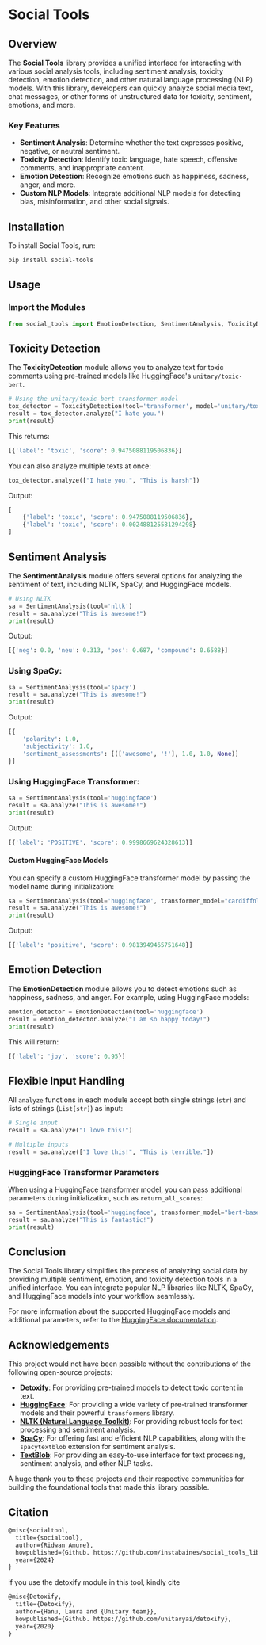 # Social Tools

## Overview

The **Social Tools** library provides a unified interface for interacting with various social analysis tools, including sentiment analysis, toxicity detection, emotion detection, and other natural language processing (NLP) models. With this library, developers can quickly analyze social media text, chat messages, or other forms of unstructured data for toxicity, sentiment, emotions, and more.

### Key Features
- **Sentiment Analysis**: Determine whether the text expresses positive, negative, or neutral sentiment.
- **Toxicity Detection**: Identify toxic language, hate speech, offensive comments, and inappropriate content.
- **Emotion Detection**: Recognize emotions such as happiness, sadness, anger, and more.
- **Custom NLP Models**: Integrate additional NLP models for detecting bias, misinformation, and other social signals.

## Installation

To install Social Tools, run:

```bash
pip install social-tools
```

## Usage

### Import the Modules

```python
from social_tools import EmotionDetection, SentimentAnalysis, ToxicityDetection
```

## Toxicity Detection

The **ToxicityDetection** module allows you to analyze text for toxic comments using pre-trained models like HuggingFace's `unitary/toxic-bert`.

```python
# Using the unitary/toxic-bert transformer model
tox_detector = ToxicityDetection(tool='transformer', model='unitary/toxic-bert')
result = tox_detector.analyze("I hate you.")
print(result)
```

This returns:

```python
[{'label': 'toxic', 'score': 0.9475088119506836}]
```

You can also analyze multiple texts at once:

```python
tox_detector.analyze(["I hate you.", "This is harsh"])
```

Output:

```python
[
    {'label': 'toxic', 'score': 0.9475088119506836},
    {'label': 'toxic', 'score': 0.002488125581294298}
]
```

## Sentiment Analysis

The **SentimentAnalysis** module offers several options for analyzing the sentiment of text, including NLTK, SpaCy, and HuggingFace models.

```python
# Using NLTK
sa = SentimentAnalysis(tool='nltk')
result = sa.analyze("This is awesome!")
print(result)
```

Output:

```python
[{'neg': 0.0, 'neu': 0.313, 'pos': 0.687, 'compound': 0.6588}]
```

### Using SpaCy:

```python
sa = SentimentAnalysis(tool='spacy')
result = sa.analyze("This is awesome!")
print(result)
```

Output:

```python
[{
    'polarity': 1.0, 
    'subjectivity': 1.0, 
    'sentiment_assessments': [(['awesome', '!'], 1.0, 1.0, None)]
}]
```

### Using HuggingFace Transformer:

```python
sa = SentimentAnalysis(tool='huggingface')
result = sa.analyze("This is awesome!")
print(result)
```

Output:

```python
[{'label': 'POSITIVE', 'score': 0.9998669624328613}]
```

#### Custom HuggingFace Models

You can specify a custom HuggingFace transformer model by passing the model name during initialization:

```python
sa = SentimentAnalysis(tool='huggingface', transformer_model="cardiffnlp/twitter-roberta-base-sentiment-latest")
result = sa.analyze("This is awesome!")
print(result)
```

Output:

```python
[{'label': 'positive', 'score': 0.9813949465751648}]
```

## Emotion Detection

The **EmotionDetection** module allows you to detect emotions such as happiness, sadness, and anger. For example, using HuggingFace models:

```python
emotion_detector = EmotionDetection(tool='huggingface')
result = emotion_detector.analyze("I am so happy today!")
print(result)
```

This will return:

```python
[{'label': 'joy', 'score': 0.95}]
```

## Flexible Input Handling

All `analyze` functions in each module accept both single strings (`str`) and lists of strings (`List[str]`) as input:

```python
# Single input
result = sa.analyze("I love this!")

# Multiple inputs
result = sa.analyze(["I love this!", "This is terrible."])
```

### HuggingFace Transformer Parameters

When using a HuggingFace transformer model, you can pass additional parameters during initialization, such as `return_all_scores`:

```python
sa = SentimentAnalysis(tool='huggingface', transformer_model="bert-base-uncased", return_all_scores=True)
result = sa.analyze("This is fantastic!")
print(result)
```

## Conclusion

The Social Tools library simplifies the process of analyzing social data by providing multiple sentiment, emotion, and toxicity detection tools in a unified interface. You can integrate popular NLP libraries like NLTK, SpaCy, and HuggingFace models into your workflow seamlessly.

For more information about the supported HuggingFace models and additional parameters, refer to the [HuggingFace documentation](https://huggingface.co/models).

## Acknowledgements

This project would not have been possible without the contributions of the following open-source projects:

- **[Detoxify](https://github.com/unitaryai/detoxify)**: For providing pre-trained models to detect toxic content in text.
- **[HuggingFace](https://huggingface.co/)**: For providing a wide variety of pre-trained transformer models and their powerful `transformers` library.
- **[NLTK (Natural Language Toolkit)](https://www.nltk.org/)**: For providing robust tools for text processing and sentiment analysis.
- **[SpaCy](https://spacy.io/)**: For offering fast and efficient NLP capabilities, along with the `spacytextblob` extension for sentiment analysis.
- **[TextBlob](https://textblob.readthedocs.io/en/dev/)**: For providing an easy-to-use interface for text processing, sentiment analysis, and other NLP tasks.

A huge thank you to these projects and their respective communities for building the foundational tools that made this library possible.

## Citation

```markdown
@misc{socialtool,
  title={socialtool},
  author={Ridwan Amure},
  howpublished={Github. https://github.com/instabaines/social_tools_lib/},
  year={2024}
}
```

if you use the detoxify  module in this tool, kindly cite

```markdown
@misc{Detoxify,
  title={Detoxify},
  author={Hanu, Laura and {Unitary team}},
  howpublished={Github. https://github.com/unitaryai/detoxify},
  year={2020}
}
```
